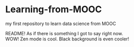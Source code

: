 Learning-from-MOOC
==================

my first repository to learn data science from MOOC

README! As if there is something I got to say right now.  
WOW! Zen mode is cool. 
Black background is even cooler!

